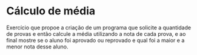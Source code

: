 # Cálculo de média
Exercício que propoe a criação de um programa que solicite a quantidade de provas e então calcule a média utilizando a nota de  cada prova, e ao final mostre se o aluno foi aprovado ou reprovado e qual foi a maior e a menor nota desse aluno.
